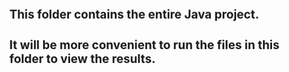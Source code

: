## This folder contains the entire Java project.
## It will be more convenient to run the files in this folder to view the results.

